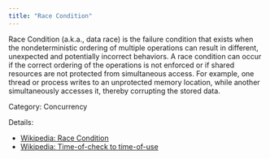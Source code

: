 ```yaml
---
title: "Race Condition"
---
```


Race Condition (a.k.a., data race) is the failure condition that exists when
the nondeterministic ordering of multiple operations can result in different,
unexpected and potentially incorrect behaviors. A race condition can occur if
the correct ordering of the operations is not enforced or if shared resources
are not protected from simultaneous access. For example, one thread or process
writes to an unprotected memory location, while another simultaneously accesses
it, thereby corrupting the stored data.

Category: Concurrency

Details: 

* [Wikipedia: Race Condition](https://en.wikipedia.org/wiki/Race_condition)
* [Wikipedia: Time-of-check to time-of-use](https://en.wikipedia.org/wiki/Time-of-check_to_time-of-use)
